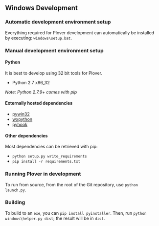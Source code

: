 ## Windows Development

### Automatic development environment setup

Everything required for Plover development can automatically be installed by executing: `windows\setup.bat`.

### Manual development environment setup

#### Python

It is best to develop using 32 bit tools for Plover.

- Python 2.7 x86_32

*Note: Python 2.7.9+ comes with pip*

#### Externally hosted dependencies

- [pywin32](http://sourceforge.net/projects/pywin32/)
- [wxpython](http://www.wxpython.org/index.php)
- [pyhook](http://sourceforge.net/projects/pyhook/)

#### Other dependencies

Most dependencies can be retrieved with pip:

- `python setup.py write_requirements`
- `pip install -r requirements.txt`

### Running Plover in development

To run from source, from the root of the Git repository, use `python launch.py`.

### Building

To build to an `exe`, you can `pip install pyinstaller`. Then, run `python windows\helper.py dist`; the result will be in `dist`.
